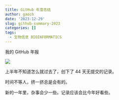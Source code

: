 ```yaml
---
title: GitHub 年度总结
author: gaoch
date: '2023-12-29'
slug: github-summary-2023
categories: []
tags:
  - 生物信息 BIOINFORMATICS
---
```


我的 GitHub 年报 

<!--more-->

![](https://vnote-1251564393.cos.ap-chengdu.myqcloud.com/picgo/github-wrapped.png)

上半年不知道怎么就过去了，创下了 44 天无提交的记录。

时间不等人，挤一挤总是会有的。

新的一年里，杂事会少一些。记录应该会比今年好看些。

